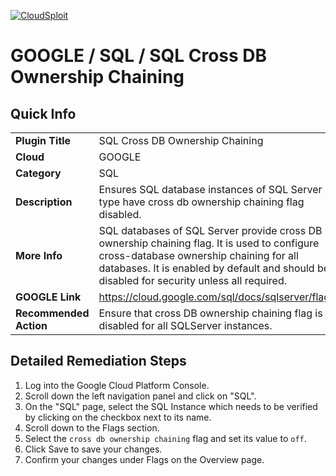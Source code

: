 [![CloudSploit](https://cloudsploit.com/img/logo-new-big-text-100.png "CloudSploit")](https://cloudsploit.com)

# GOOGLE / SQL / SQL Cross DB Ownership Chaining

## Quick Info

| | |
|-|-|
| **Plugin Title** | SQL Cross DB Ownership Chaining |
| **Cloud** | GOOGLE |
| **Category** | SQL |
| **Description** | Ensures SQL database instances of SQL Server type have cross db ownership chaining flag disabled. |
| **More Info** | SQL databases of SQL Server provide cross DB ownership chaining flag. It is used to configure cross-database ownership chaining for all databases. It is enabled by default and should be disabled for security unless all required. |
| **GOOGLE Link** | https://cloud.google.com/sql/docs/sqlserver/flags |
| **Recommended Action** | Ensure that cross DB ownership chaining flag is disabled for all SQLServer instances. |

## Detailed Remediation Steps
1. Log into the Google Cloud Platform Console.
2. Scroll down the left navigation panel and click on "SQL". 
3. On the "SQL" page, select the SQL Instance which needs to be verified by clicking on the checkbox next to its name.
4. Scroll down to the Flags section.
5. Select the `cross db ownership chaining` flag and set its value to `off`.
6. Click Save to save your changes.
7. Confirm your changes under Flags on the Overview page.